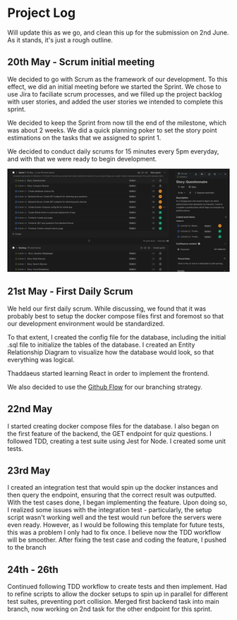 # Project Log
Will update this as we go, and clean this up for the submission on 2nd June. As it stands, it's just a rough outline.

## 20th May - Scrum initial meeting
We decided to go with Scrum as the framework of our development. To this effect, we did an initial meeting before we started the Sprint. We chose to use Jira to faciliate scrum processes, and we filled up the project backlog with user stories, and added the user stories we intended to complete this sprint.

We decided to keep the Sprint from now till the end of the milestone, which was about 2 weeks. We did a quick planning poker to set the story point estimations on the tasks that we assigned to sprint 1.

We decided to conduct daily scrums for 15 minutes every 5pm everyday, and with that we were ready to begin development.

![Jira Board](images/scrum.jpg "Jira Board")

## 21st May - First Daily Scrum
We held our first daily scrum. While discussing, we found that it was probably best to setup the docker compose files first and foremost so that our development environment would be standardized.

To that extent, I created the config file for the database, including the initial .sql file to initialize the tables of the database. I created an Entity Relationship Diagram to visualize how the database would look, so that everything was logical.

Thaddaeus started learning React in order to implement the frontend.

We also decided to use the [Github Flow](https://docs.github.com/en/get-started/using-github/github-flow) for our branching strategy.

## 22nd May
I started creating docker compose files for the database. I also began on the first feature of the backend, the GET endpoint for quiz questions. I followed TDD, creating a test suite using Jest for Node. I created some unit tests.

## 23rd May
I created an integration test that would spin up the docker instances and then query the endpoint, ensuring that the correct result was outputted. With the test cases done, I began implementing the feature. Upon doing so, I realized some issues with the integration test - particularly, the setup script wasn't working well and the test would run before the servers were even ready. However, as I would be following this template for future tests, this was a problem I only had to fix once. I believe now the TDD workflow will be smoother. After fixing the test case and coding the feature, I pushed to the branch

## 24th - 26th
Continued following TDD workflow to create tests and then implement. Had to refine scripts to allow the docker setups to spin up in parallel for different test suites, preventing port collision. Merged first backend task into main branch, now working on 2nd task for the other endpoint for this sprint.
